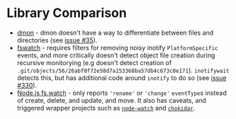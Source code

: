 # Library Comparison

* [dmon](https://github.com/septag/dmon) - dmon doesn't have a way to differentiate between files and directories (see [issue #35](https://github.com/septag/dmon/issues/35)).
* [fswatch](https://github.com/emcrisostomo/fswatch) - requires filters for removing noisy inotify `PlatformSpecific` events, and more critically doesn't detect object file creation during recursive monitorying (e.g doesn't detect creation of `.git/objects/56/26abf0f72e58d7a153368ba57db4c673c0e171`). `inotifywait` detects this, but has additional code around `inotify` to do so (see [issue #330](https://github.com/emcrisostomo/fswatch/issues/330)).
* [Node.js fs.watch](https://nodejs.org/docs/latest/api/fs.html#fswatchfilename-options-listener) - only reports `'rename'` or `'change'` `eventType`s instead of create, delete, and update, and move. It also has caveats, and triggered wrapper projects such as [`node-watch`](https://github.com/yuanchuan/node-watch) and [`chokidar`](https://github.com/paulmillr/chokidar).
